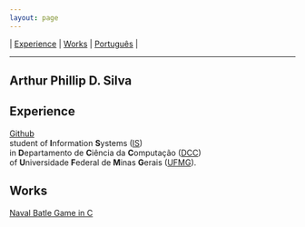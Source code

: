 ```yaml
---
layout: page
---
```

| [Experience](#experience) | [Works](#works) | [Português](index.md) |
- - -

## **Art**hur **Phil**lip D. Silva

## Experience
[Github](https://github.com/artphil7) </br>
student of **I**nformation **S**ystems ([IS](http://dcc.ufmg.br/dcc/?q=en/node/353)) </br>
in **D**epartamento de **C**iência da **C**omputação ([DCC](http://dcc.ufmg.br/dcc/)) </br>
of **U**niversidade **F**ederal de **M**inas **G**erais ([UFMG](https://www.ufmg.br/)).

## Works
[Naval Batle Game in C](https://github.com/artphil7/naval_batle_game)
